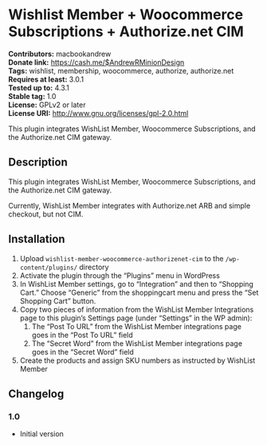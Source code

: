 # Wishlist Member + Woocommerce Subscriptions + Authorize.net CIM #
**Contributors:** macbookandrew  
**Donate link:** https://cash.me/$AndrewRMinionDesign  
**Tags:** wishlist, membership, woocommerce, authorize, authorize.net  
**Requires at least:** 3.0.1  
**Tested up to:** 4.3.1  
**Stable tag:** 1.0  
**License:** GPLv2 or later  
**License URI:** http://www.gnu.org/licenses/gpl-2.0.html  

This plugin integrates WishList Member, Woocommerce Subscriptions, and the Authorize.net CIM gateway.

## Description ##

This plugin integrates WishList Member, Woocommerce Subscriptions, and the Authorize.net CIM gateway.

Currently, WishList Member integrates with Authorize.net ARB and simple checkout, but not CIM.

## Installation ##

1. Upload `wishlist-member-woocommerce-authorizenet-cim` to the `/wp-content/plugins/` directory
1. Activate the plugin through the “Plugins” menu in WordPress
1. In WishList Member settings, go to “Integration” and then to “Shopping Cart.” Choose “Generic” from the shoppingcart menu and press the “Set Shopping Cart” button.
1. Copy two pieces of information from the WishList Member Integrations page to this plugin’s Settings page (under “Settings” in the WP admin):
    1. The “Post To URL” from the WishList Member integrations page goes in the “Post To URL” field
    1. The “Secret Word” from the WishList Member integrations page goes in the “Secret Word” field
1. Create the products and assign SKU numbers as instructed by WishList Member

## Changelog ##

### 1.0 ###
* Initial version
